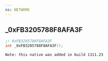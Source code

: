 ```yaml
---
ns: NETWORK
---
```

## _0xFB3205788F8AFA3F

```c
// 0xFB3205788F8AFA3F
int _0xFB3205788F8AFA3F();
```

```
Note: this native was added in build 1311.23
```

